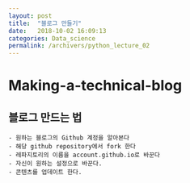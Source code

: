 ```yaml
---
layout: post
title:  "블로그 만들기"
date:   2018-10-02 16:09:13
categories: Data_science
permalink: /archivers/python_lecture_02
---
```


# Making-a-technical-blog

## 블로그 만드는 법 

	- 원하는 블로그의 Github 계정을 알아본다 
	- 해당 github repository에서 fork 한다 
	- 레파지토리의 이름을 account.github.io로 바꾼다 
	- 자신이 원하는 설정으로 바꾼다. 
	- 콘텐츠를 업데이트 한다. 
